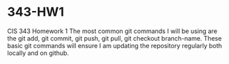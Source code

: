 # 343-HW1
CIS 343 Homework 1
The most common git commands I will be using are the git add, git commit, git push, git pull, git checkout branch-name. 
These basic git commands will ensure I am updating the repository regularly both locally and on github. 
